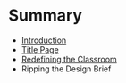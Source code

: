 # Summary

* [Introduction](00-8-dedication.md)
* [Title Page](00-1-title-page.md)
* [Redefining the Classroom](00-9-week00.md)
* Ripping the Design Brief

